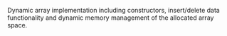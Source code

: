 Dynamic array implementation  including constructors, insert/delete data functionality and dynamic memory management of the allocated array space.
